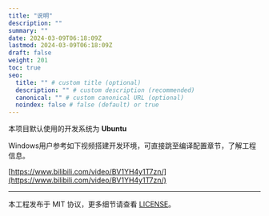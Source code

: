 ```yaml
---
title: "说明"
description: ""
summary: ""
date: 2024-03-09T06:18:09Z
lastmod: 2024-03-09T06:18:09Z
draft: false
weight: 201
toc: true
seo:
  title: "" # custom title (optional)
  description: "" # custom description (recommended)
  canonical: "" # custom canonical URL (optional)
  noindex: false # false (default) or true
---
```


本项目默认使用的开发系统为 **Ubuntu**

Windows用户参考如下视频搭建开发环境，可直接跳至编译配置章节，了解工程信息。

[https://www.bilibili.com/video/BV1YH4y1T7zn/](https://www.bilibili.com/video/BV1YH4y1T7zn/)

--------------------

本工程发布于 MIT 协议，更多细节请查看 [LICENSE](../../license/mit-license/)。
